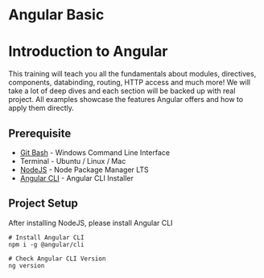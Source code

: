 # Angular Basic

# Introduction to Angular

This training will teach you all the fundamentals about modules, directives, components, databinding, routing, HTTP access and much more! We will take a lot of deep dives and each section will be backed up with real project. All examples showcase the features Angular offers and how to apply them directly.

## Prerequisite

- [Git Bash](https://git-scm.com/downloads) - Windows Command Line Interface
- Terminal - Ubuntu / Linux / Mac
- [NodeJS](https://nodejs.org/en/download/) - Node Package Manager LTS
- [Angular CLI](https://www.npmjs.com/package/@angular/cli) - Angular CLI Installer

## Project Setup

After installing NodeJS, please install Angular CLI

```
# Install Angular CLI
npm i -g @angular/cli

# Check Angular CLI Version
ng version
```
